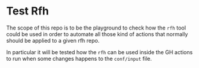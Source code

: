 # Test Rfh

The scope of this repo is to be the playground to check how the `rfh` tool could be used in order to automate all those kind of actions that normally should be applied to a given rfh repo.

In particular it will be tested how the `rfh` can be used inside the GH actions to run when some changes happens to the `conf/input` file.
